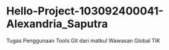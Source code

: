 # Hello-Project-103092400041-Alexandria_Saputra
Tugas Penggunaan Tools Git dari matkul Wawasan Global TIK 
